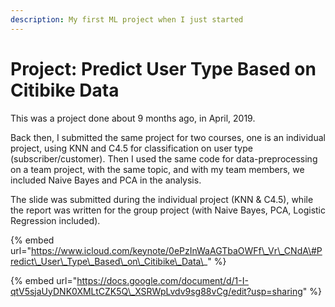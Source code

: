```yaml
---
description: My first ML project when I just started
---
```


# Project: Predict User Type Based on Citibike Data

This was a project done about 9 months ago, in April, 2019. 

Back then, I submitted the same project for two courses, one is an individual project, using KNN and C4.5 for classification on user type \(subscriber/customer\). Then I used the same code for data-preprocessing on a team project, with the same topic, and with my team members, we included Naive Bayes and PCA in the analysis.  

The slide was submitted during the individual project \(KNN & C4.5\), while the report was written for the group project \(with Naive Bayes, PCA, Logistic Regression included\). 

{% embed url="https://www.icloud.com/keynote/0ePzInWaAGTbaOWFf\_Vr\_CNdA\#Predict\_User\_Type\_Based\_on\_Citibike\_Data\_" %}

{% embed url="https://docs.google.com/document/d/1-I-qtV5sjaUyDNK0XMLtCZK5Q\_XSRWpLvdv9sg88vCg/edit?usp=sharing" %}



